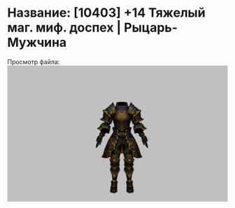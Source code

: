 # Название: [10403] +14 Тяжелый маг. миф. доспех | Рыцарь-Мужчина

Просмотр файла:
![p000023.png](p000023.png)